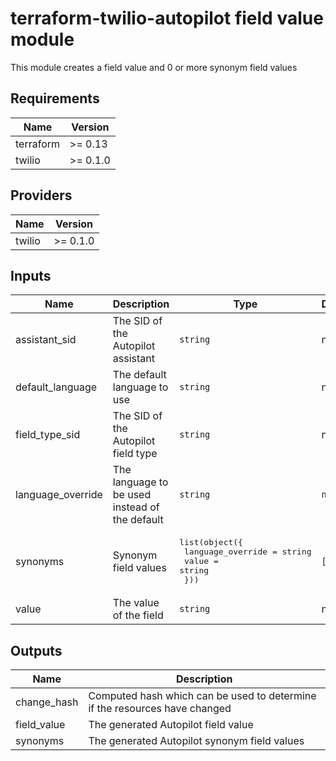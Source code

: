 # terraform-twilio-autopilot field value module

This module creates a field value and 0 or more synonym field values

## Requirements

| Name      | Version  |
| --------- | ---------|
| terraform | >= 0.13  |
| twilio    | >= 0.1.0 |

## Providers

| Name   | Version  |
| ------ | -------- |
| twilio | >= 0.1.0 |

## Inputs

| Name              | Description                                    | Type                                                                               | Default | Required |
| ----------------- | ---------------------------------------------- | ---------------------------------------------------------------------------------- | ------- | :------: |
| assistant_sid     | The SID of the Autopilot assistant             | `string`                                                                           | n/a     |   yes    |
| default_language  | The default language to use                    | `string`                                                                           | n/a     |   yes    |
| field_type_sid    | The SID of the Autopilot field type            | `string`                                                                           | n/a     |   yes    |
| language_override | The language to be used instead of the default | `string`                                                                           | `null`  |    no    |
| synonyms          | Synonym field values                           | <pre>list(object({<br> language_override = string<br> value = string<br> }))</pre> | `[]`    |    no    |
| value             | The value of the field                         | `string`                                                                           | n/a     |   yes    |

## Outputs

| Name        | Description                                                                |
| ----------- | -------------------------------------------------------------------------- |
| change_hash | Computed hash which can be used to determine if the resources have changed |
| field_value | The generated Autopilot field value                                        |
| synonyms    | The generated Autopilot synonym field values                               |
